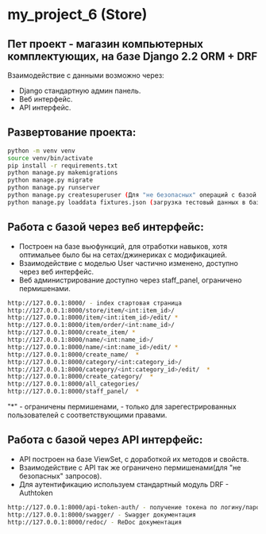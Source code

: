 # my_project_6 (Store)
## Пет проект - магазин компьютерных комплектующих, на базе Django 2.2 ORM + DRF
Взаимодействие с данными возможно через:
- Django стандартную админ панель.
- Веб интерфейс.
- API интерфейс.

## Развертование проекта:
```sh
python -m venv venv
source venv/bin/activate
pip install -r requirements.txt
python manage.py makemigrations
python manage.py migrate
python manage.py runserver
python manage.py createsuperuser (Для "не безопасных" операций с базой нужны права.)
python manage.py loaddata fixtures.json (загрузка тестовый данных в базу)
```
## Работа с базой через веб интерфейс:
- Построен на базе вьюфункций, для отработки навыков, хотя оптимальее было бы на сетах/джинериках с модификацией.
- Взаимодействие с моделью User частично изменено, доступно через веб интерфейс.
- Веб администрирование доступно через staff_panel, ограничено пермишенами.
```sh
http://127.0.0.1:8000/ - index стартовая страница
http://127.0.0.1:8000/store/item/<int:item_id>/
http://127.0.0.1:8000/item/<int:item_id>/edit/ *
http://127.0.0.1:8000/item/order/<int:name_id>/
http://127.0.0.1:8000/create_item/ *
http://127.0.0.1:8000/name/<int:name_id>/
http://127.0.0.1:8000/name/<int:name_id>/edit/ *
http://127.0.0.1:8000/create_name/  *
http://127.0.0.1:8000/category/<int:category_id>/
http://127.0.0.1:8000/category/<int:category_id>/edit/  *
http://127.0.0.1:8000/create_category/  *
http://127.0.0.1:8000/all_categories/
http://127.0.0.1:8000/staff_panel/  *
```
"*" - ограничены пермишенами, - только для зарегестрированных пользователей с соответствующими правами.

## Работа с базой через API интерфейс:
- API построен на базе ViewSet, с доработкой их методов и свойств.
- Взаимодействие с API так же ограничено пермишенами(для "не безопасных" запросов).
- Для аутентификацию используем стандартный модуль DRF - Authtoken
```sh
http://127.0.0.1:8000/api-token-auth/ - получение токена по логину/паролю(например superuser)
http://127.0.0.1:8000/swagger/ - Swagger документация
http://127.0.0.1:8000/redoc/ - ReDoc документация
```